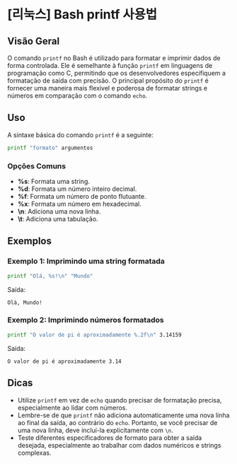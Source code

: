 # [리눅스] Bash printf 사용법

## Visão Geral
O comando `printf` no Bash é utilizado para formatar e imprimir dados de forma controlada. Ele é semelhante à função `printf` em linguagens de programação como C, permitindo que os desenvolvedores especifiquem a formatação de saída com precisão. O principal propósito do `printf` é fornecer uma maneira mais flexível e poderosa de formatar strings e números em comparação com o comando `echo`.

## Uso
A sintaxe básica do comando `printf` é a seguinte:

```bash
printf "formato" argumentos
```

### Opções Comuns
- **%s**: Formata uma string.
- **%d**: Formata um número inteiro decimal.
- **%f**: Formata um número de ponto flutuante.
- **%x**: Formata um número em hexadecimal.
- **\n**: Adiciona uma nova linha.
- **\t**: Adiciona uma tabulação.

## Exemplos
### Exemplo 1: Imprimindo uma string formatada
```bash
printf "Olá, %s!\n" "Mundo"
```
Saída:
```
Olá, Mundo!
```

### Exemplo 2: Imprimindo números formatados
```bash
printf "O valor de pi é aproximadamente %.2f\n" 3.14159
```
Saída:
```
O valor de pi é aproximadamente 3.14
```

## Dicas
- Utilize `printf` em vez de `echo` quando precisar de formatação precisa, especialmente ao lidar com números.
- Lembre-se de que `printf` não adiciona automaticamente uma nova linha ao final da saída, ao contrário do `echo`. Portanto, se você precisar de uma nova linha, deve incluí-la explicitamente com `\n`.
- Teste diferentes especificadores de formato para obter a saída desejada, especialmente ao trabalhar com dados numéricos e strings complexas.